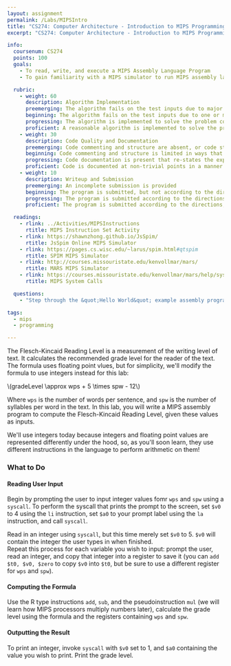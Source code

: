 ```yaml
---
layout: assignment
permalink: /Labs/MIPSIntro
title: "CS274: Computer Architecture - Introduction to MIPS Programming"
excerpt: "CS274: Computer Architecture - Introduction to MIPS Programming"

info:
  coursenum: CS274
  points: 100
  goals:
    - To read, write, and execute a MIPS Assembly Language Program
    - To gain familiarity with a MIPS simulator to run MIPS assembly language code

  rubric:
    - weight: 60
      description: Algorithm Implementation
      preemerging: The algorithm fails on the test inputs due to major issues, or the program fails to compile and/or run
      beginning: The algorithm fails on the test inputs due to one or more minor issues
      progressing: The algorithm is implemented to solve the problem correctly according to given test inputs, but would fail if executed in a general case due to a minor issue or omission in the algorithm design or implementation
      proficient: A reasonable algorithm is implemented to solve the problem which correctly solves the problem according to the given test inputs, and would be reasonably expected to solve the problem in the general case
    - weight: 30
      description: Code Quality and Documentation
      preemerging: Code commenting and structure are absent, or code structure departs significantly from best practice, and/or the code departs significantly from the style guide
      beginning: Code commenting and structure is limited in ways that reduce the readability of the program, and/or there are minor departures from the style guide
      progressing: Code documentation is present that re-states the explicit code definitions, and/or code is written that mostly adheres to the style guide
      proficient: Code is documented at non-trivial points in a manner that enhances the readability of the program, and code is written according to the style guide
    - weight: 10
      description: Writeup and Submission
      preemerging: An incomplete submission is provided
      beginning: The program is submitted, but not according to the directions in one or more ways (for example, because it is lacking a readme writeup)
      progressing: The program is submitted according to the directions with a minor omission or correction needed, and with at least superficial responses to the bolded questions throughout
      proficient: The program is submitted according to the directions, including a readme writeup describing the solution, and thoughtful answers to the bolded questions throughout

  readings:
    - rlink: ../Activities/MIPSInstructions
      rtitle: MIPS Instruction Set Activity
    - rlink: https://shawnzhong.github.io/JsSpim/
      rtitle: JsSpim Online MIPS Simulator
    - rlink: https://pages.cs.wisc.edu/~larus/spim.html#qtspim
      rtitle: SPIM MIPS Simulator
    - rlink: http://courses.missouristate.edu/kenvollmar/mars/
      rtitle: MARS MIPS Simulator    
    - rlink: https://courses.missouristate.edu/kenvollmar/mars/help/syscallhelp.html
      rtitle: MIPS System Calls    

  questions:
    - "Step through the &quot;Hello World&quot; example assembly program in your MIPS Simulator.  As you step from instruction to instruction, what registers and memory values change?"

tags:
  - mips
  - programming

---
```


The Flesch-Kincaid Reading Level is a measurement of the writing level of text.  It calculates the recommended grade level for the reader of the text.  The formula uses floating point vlues, but for simplicity, we'll modify the formula to use integers instead for this lab:

<span>\\(gradeLevel \approx wps + 5 \times spw - 12\\)</span>

Where `wps` is the number of words per sentence, and `spw` is the number of syllables per word in the text.  In this lab, you will write a MIPS assembly program to compute the Flesch-Kincaid Reading Level, given these values as inputs.

We'll use integers today because integers and floating point values are represented differently under the hood, so, as you'll soon learn, they use different instructions in the language to perform arithmetic on them!

### What to Do

#### Reading User Input
Begin by prompting the user to input integer values fomr `wps` and `spw` using a `syscall`.  To perform the syscall that prints the prompt to the screen, set `$v0` to 4 using the `li` instruction, set `$a0` to your prompt label using the `la` instruction, and call `syscall`.

Read in an integer using `syscall`, but this time merely set `$v0` to 5.  `$v0` will contain the integer the user types in when finished.  
Repeat this process for each variable you wish to input: prompt the user, read an integer, and copy that integer into a register to save it (you can `add $t0, $v0, $zero` to copy `$v0` into `$t0`, but be sure to use a different register for `wps` and `spw`).

#### Computing the Formula

Use the R type instructions `add`, `sub`, and the pseudoinstruction `mul` (we will learn how MIPS processors multiply numbers later), calculate the grade level using the formula and the registers containing `wps` and `spw`.

#### Outputting the Result

To print an integer, invoke `syscall` with `$v0` set to 1, and `$a0` containing the value you wish to print.  Print the grade level.
